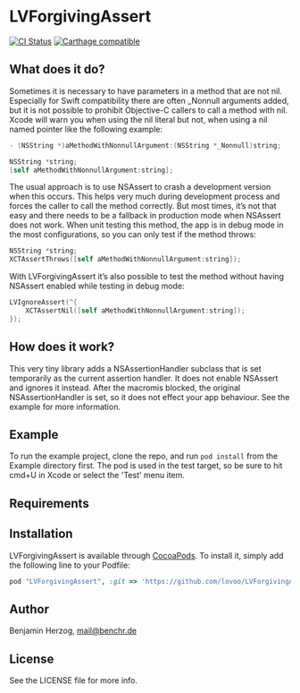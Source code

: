 # LVForgivingAssert

[![CI Status](https://travis-ci.org/lovoo/LVForgivingAssert.svg?branch=master)](https://travis-ci.org/Lovoo/LVForgivingAssert/) [![Carthage compatible](https://img.shields.io/badge/Carthage-compatible-4BC51D.svg?style=flat)](https://github.com/Carthage/Carthage)

## What does it do?

Sometimes it is necessary to have parameters in a method that are not nil. Especially for Swift compatibility there are often _Nonnull arguments added, but it is not possible to prohibit Objective-C callers to call a method with nil. Xcode will warn you when using the nil literal but not, when using a nil named pointer like the following example:

```objective-c
- (NSString *)aMethodWithNonnullArgument:(NSString *_Nonnull)string;
```

```objective-c
NSString *string;
[self aMethodWithNonnullArgument:string];
```

The usual approach is to use NSAssert to crash a development version when this occurs. This helps very much during development process and forces the caller to call the method correctly. But most times, it’s not that easy and there needs to be a fallback in production mode when NSAssert does not work.
When unit testing this method, the app is in debug mode in the most configurations, so you can only test if the method throws:

```objective-c
NSString *string;
XCTAssertThrows([self aMethodWithNonnullArgument:string]);
```

With LVForgivingAssert it’s also possible to test the method without having NSAssert enabled while testing in debug mode:

```objective-c
LVIgnoreAssert(^{
    XCTAssertNil([self aMethodWithNonnullArgument:string]);
});
```

## How does it work?

This very tiny library adds a NSAssertionHandler subclass that is set temporarily as the current assertion handler. It does not enable NSAssert and ignores it instead. After the macromis blocked, the original NSAssertionHandler is set, so it does not effect your app behaviour.
See the example for more information.

## Example

To run the example project, clone the repo, and run `pod install` from the Example directory first. The pod is used in the test target, so be sure to hit cmd+U in Xcode or select the 'Test' menu item.

## Requirements

## Installation

LVForgivingAssert is available through [CocoaPods](http://cocoapods.org). To install
it, simply add the following line to your Podfile:

```ruby
pod "LVForgivingAssert", :git => 'https://github.com/lovoo/LVForgivingAssert.git'
```

## Author

Benjamin Herzog, mail@benchr.de

## License

See the LICENSE file for more info.